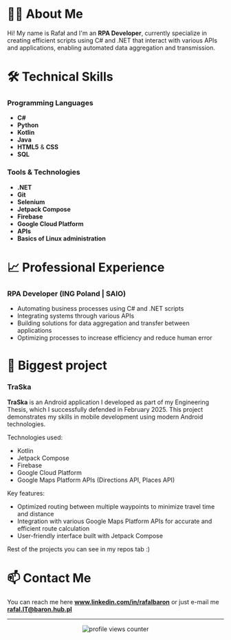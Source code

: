 <div>
  <h1>👨‍💻 About Me</h1>
</div>

Hi! My name is Rafał and I'm an **RPA Developer**, currently specialize in creating efficient scripts using C# and .NET that interact with various APIs and applications, enabling automated data aggregation and transmission.

<div >
  <h1>🛠️ Technical Skills</h1>
</div>

### Programming Languages
- **C#**
- **Python**
- **Kotlin**
- **Java**
- **HTML5** & **CSS**
- **SQL**

### Tools & Technologies
- **.NET**
- **Git**
- **Selenium**
- **Jetpack Compose**
- **Firebase**
- **Google Cloud Platform**
- **APIs**
- **Basics of Linux administration**

<div>
 <h1>📈 Professional Experience</h1>
</div>

### RPA Developer (ING Poland | SAIO)
- Automating business processes using C# and .NET scripts
- Integrating systems through various APIs
- Building solutions for data aggregation and transfer between applications
- Optimizing processes to increase efficiency and reduce human error

<div>
  <h1>🚀 Biggest project</h1>
</div>

### TraSka

**TraSka** is an Android application I developed as part of my Engineering Thesis, which I successfully defended in February 2025. This project demonstrates my skills in mobile development using modern Android technologies.

Technologies used:

- Kotlin
- Jetpack Compose
- Firebase
- Google Cloud Platform
- Google Maps Platform APIs (Directions API, Places API)

Key features:

- Optimized routing between multiple waypoints to minimize travel time and distance
- Integration with various Google Maps Platform APIs for accurate and efficient route calculation
- User-friendly interface built with Jetpack Compose

Rest of the projects you can see in my repos tab :)

<div> 
  <h1>📫 Contact Me</h1>
</div>


You can reach me here **www.linkedin.com/in/rafalbaron** or just e-mail me **rafal.IT@baron.hub.pl**


---

<div align="center">
  <img src="https://komarev.com/ghpvc/?username=rafalBaron&label=Profile%20views&color=0e75b6&style=flat" alt="profile views counter">
</div>
